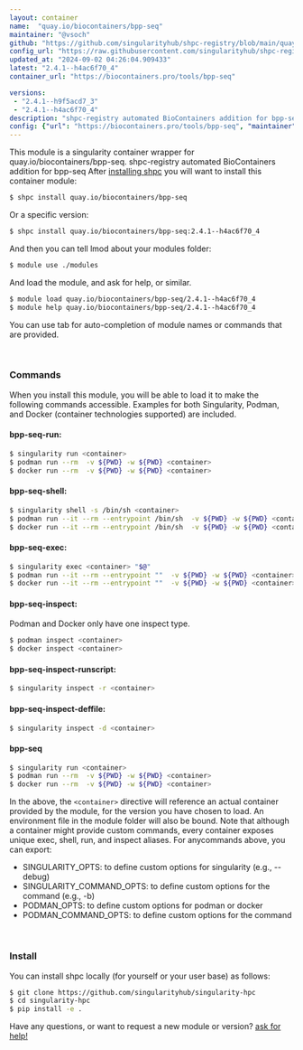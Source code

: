 ```yaml
---
layout: container
name:  "quay.io/biocontainers/bpp-seq"
maintainer: "@vsoch"
github: "https://github.com/singularityhub/shpc-registry/blob/main/quay.io/biocontainers/bpp-seq/container.yaml"
config_url: "https://raw.githubusercontent.com/singularityhub/shpc-registry/main/quay.io/biocontainers/bpp-seq/container.yaml"
updated_at: "2024-09-02 04:26:04.909433"
latest: "2.4.1--h4ac6f70_4"
container_url: "https://biocontainers.pro/tools/bpp-seq"

versions:
 - "2.4.1--h9f5acd7_3"
 - "2.4.1--h4ac6f70_4"
description: "shpc-registry automated BioContainers addition for bpp-seq"
config: {"url": "https://biocontainers.pro/tools/bpp-seq", "maintainer": "@vsoch", "description": "shpc-registry automated BioContainers addition for bpp-seq", "latest": {"2.4.1--h4ac6f70_4": "sha256:a7cc354a72275009f10d11cd9ed6f2b13b2dcdaf04547d78e6ce11ac79b1da39"}, "tags": {"2.4.1--h9f5acd7_3": "sha256:489c03f1fd004953f07ddb923b369de9dff640c1c72d6caff8e3abdfc06560ae", "2.4.1--h4ac6f70_4": "sha256:a7cc354a72275009f10d11cd9ed6f2b13b2dcdaf04547d78e6ce11ac79b1da39"}, "docker": "quay.io/biocontainers/bpp-seq"}
---
```


This module is a singularity container wrapper for quay.io/biocontainers/bpp-seq.
shpc-registry automated BioContainers addition for bpp-seq
After [installing shpc](#install) you will want to install this container module:


```bash
$ shpc install quay.io/biocontainers/bpp-seq
```

Or a specific version:

```bash
$ shpc install quay.io/biocontainers/bpp-seq:2.4.1--h4ac6f70_4
```

And then you can tell lmod about your modules folder:

```bash
$ module use ./modules
```

And load the module, and ask for help, or similar.

```bash
$ module load quay.io/biocontainers/bpp-seq/2.4.1--h4ac6f70_4
$ module help quay.io/biocontainers/bpp-seq/2.4.1--h4ac6f70_4
```

You can use tab for auto-completion of module names or commands that are provided.

<br>

### Commands

When you install this module, you will be able to load it to make the following commands accessible.
Examples for both Singularity, Podman, and Docker (container technologies supported) are included.

#### bpp-seq-run:

```bash
$ singularity run <container>
$ podman run --rm  -v ${PWD} -w ${PWD} <container>
$ docker run --rm  -v ${PWD} -w ${PWD} <container>
```

#### bpp-seq-shell:

```bash
$ singularity shell -s /bin/sh <container>
$ podman run --it --rm --entrypoint /bin/sh  -v ${PWD} -w ${PWD} <container>
$ docker run --it --rm --entrypoint /bin/sh  -v ${PWD} -w ${PWD} <container>
```

#### bpp-seq-exec:

```bash
$ singularity exec <container> "$@"
$ podman run --it --rm --entrypoint ""  -v ${PWD} -w ${PWD} <container> "$@"
$ docker run --it --rm --entrypoint ""  -v ${PWD} -w ${PWD} <container> "$@"
```

#### bpp-seq-inspect:

Podman and Docker only have one inspect type.

```bash
$ podman inspect <container>
$ docker inspect <container>
```

#### bpp-seq-inspect-runscript:

```bash
$ singularity inspect -r <container>
```

#### bpp-seq-inspect-deffile:

```bash
$ singularity inspect -d <container>
```



#### bpp-seq

```bash
$ singularity run <container>
$ podman run --rm  -v ${PWD} -w ${PWD} <container>
$ docker run --rm  -v ${PWD} -w ${PWD} <container>
```


In the above, the `<container>` directive will reference an actual container provided
by the module, for the version you have chosen to load. An environment file in the
module folder will also be bound. Note that although a container
might provide custom commands, every container exposes unique exec, shell, run, and
inspect aliases. For anycommands above, you can export:

 - SINGULARITY_OPTS: to define custom options for singularity (e.g., --debug)
 - SINGULARITY_COMMAND_OPTS: to define custom options for the command (e.g., -b)
 - PODMAN_OPTS: to define custom options for podman or docker
 - PODMAN_COMMAND_OPTS: to define custom options for the command

<br>

### Install

You can install shpc locally (for yourself or your user base) as follows:

```bash
$ git clone https://github.com/singularityhub/singularity-hpc
$ cd singularity-hpc
$ pip install -e .
```

Have any questions, or want to request a new module or version? [ask for help!](https://github.com/singularityhub/singularity-hpc/issues)
